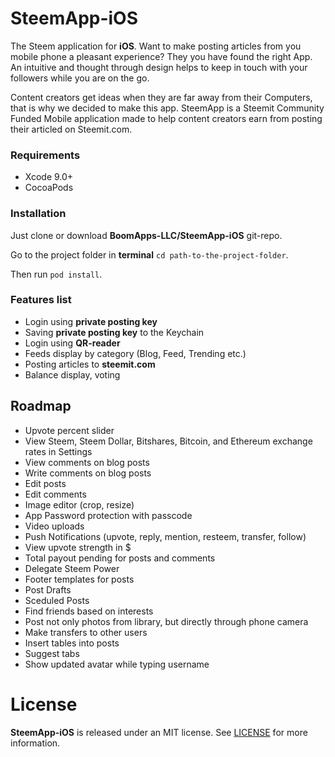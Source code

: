 # SteemApp-iOS
The Steem application for **iOS**. Want to make posting articles from you mobile phone a pleasant experience? They you have found the right App.  An intuitive and thought through design helps to keep in touch with your followers while you are on the go. 

Content creators get ideas when they are far away from their Computers, that is why we decided to make this app. SteemApp is a Steemit Community Funded Mobile application made to help content creators earn from posting their articled on Steemit.com. 

### Requirements
- Xcode 9.0+
- CocoaPods

### Installation
Just clone or download **BoomApps-LLC/SteemApp-iOS** git-repo.

Go to the project folder in **terminal** `cd path-to-the-project-folder`.

Then run `pod install`.


### Features list
- Login using **private posting key**
- Saving **private posting key** to the Keychain
- Login using **QR-reader**
- Feeds display by category (Blog, Feed, Trending etc.)
- Posting articles to **steemit.com**
- Balance display, voting

## Roadmap
- Upvote percent slider
- View Steem, Steem Dollar, Bitshares, Bitcoin, and Ethereum exchange rates in Settings
- View comments on blog posts
- Write comments on blog posts
- Edit posts
- Edit comments
- Image editor (crop, resize)
- App Password protection with passcode
- Video uploads
- Push Notifications (upvote, reply, mention, resteem, transfer, follow)
- View upvote strength in $
- Total payout pending for posts and comments
- Delegate Steem Power
- Footer templates for posts
- Post Drafts
- Sceduled Posts
- Find friends based on interests
- Post not only photos from library, but directly through phone camera
- Make transfers to other users
- Insert tables into posts
- Suggest tabs
- Show updated avatar while typing username


# License
**SteemApp-iOS** is released under an MIT license. See [LICENSE](https://github.com/BoomApps-LLC/SteemApp-iOS/blob/master/LICENSE) for more information.
